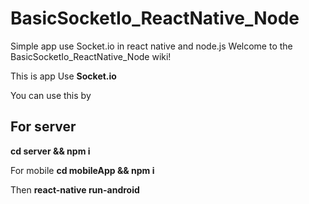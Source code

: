 # BasicSocketIo_ReactNative_Node
Simple app use Socket.io in react native and node.js
Welcome to the BasicSocketIo_ReactNative_Node wiki!

This is app Use **Socket.io**

You can use this by

## **For server**
**cd server && npm i**

For mobile
**cd mobileApp && npm i**

Then 
****react-native run-android****



